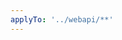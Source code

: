 ```yaml
---
applyTo: '../webapi/**'
---
```


[../webapi/README.md]: #readme
[../webapi/CONTRIBUTING.md]: #contributing
